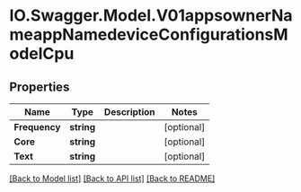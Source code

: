 # IO.Swagger.Model.V01appsownerNameappNamedeviceConfigurationsModelCpu
## Properties

Name | Type | Description | Notes
------------ | ------------- | ------------- | -------------
**Frequency** | **string** |  | [optional] 
**Core** | **string** |  | [optional] 
**Text** | **string** |  | [optional] 

[[Back to Model list]](../README.md#documentation-for-models) [[Back to API list]](../README.md#documentation-for-api-endpoints) [[Back to README]](../README.md)

